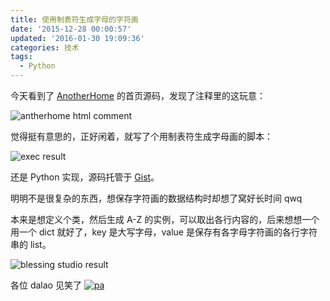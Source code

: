 ```yaml
---
title: 使用制表符生成字母的字符画
date: '2015-12-28 00:00:57'
updated: '2016-01-30 19:09:36'
categories: 技术
tags:
  - Python
---
```



今天看到了 [AnotherHome](https://www.anotherhome.net/about) 的首页源码，发现了注释里的这玩意：

![antherhome html comment](https://img.prin.studio/images/2015/12/2015-12-27_07-49-21.png)

觉得挺有意思的，正好闲着，就写了个用制表符生成字母画的脚本：

![exec result](https://img.prin.studio/images/2015/12/2015-12-27_07-51-34.png)

还是 Python 实现，源码托管于 [Gist](https://gist.github.com/prinsss/689a1da4b515aa682d4b)。

明明不是很复杂的东西，想保存字符画的数据结构时却想了窝好长时间 qwq

本来是想定义个类，然后生成 A-Z 的实例，可以取出各行内容的，后来想想一个用一个 dict 就好了，key 是大写字母，value 是保存有各字母字符画的各行字符串的 list。

![blessing studio result](https://img.prin.studio/images/2015/12/2015-12-31_14-46-13.png)

各位 dalao 见笑了 [![pa](https://img.prin.studio/images/2015/10/2015-10-03_12-39-25.jpg)](https://img.prin.studio/images/2015/10/2015-10-03_12-39-25.jpg)



